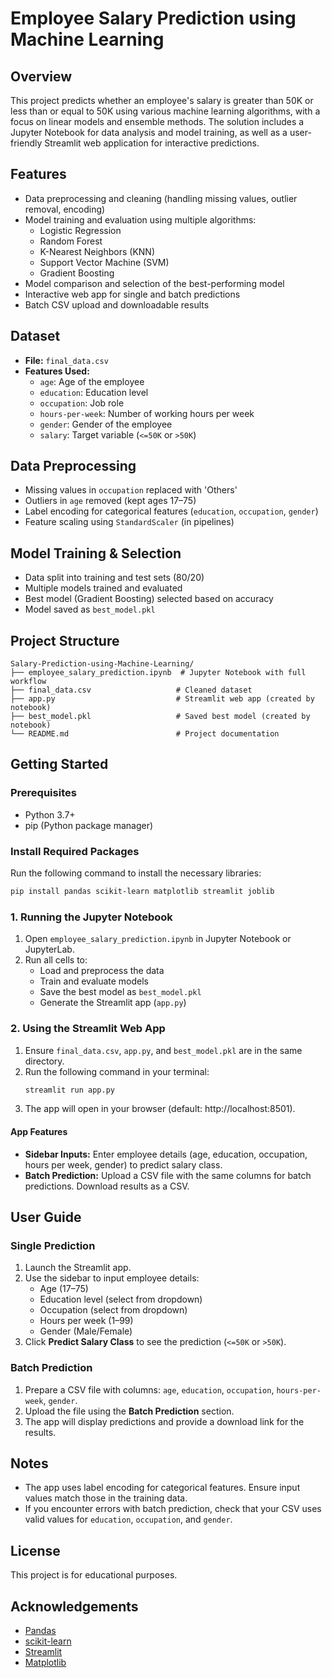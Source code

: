 # Employee Salary Prediction using Machine Learning

## Overview
This project predicts whether an employee's salary is greater than 50K or less than or equal to 50K using various machine learning algorithms, with a focus on linear models and ensemble methods. The solution includes a Jupyter Notebook for data analysis and model training, as well as a user-friendly Streamlit web application for interactive predictions.

## Features
- Data preprocessing and cleaning (handling missing values, outlier removal, encoding)
- Model training and evaluation using multiple algorithms:
  - Logistic Regression
  - Random Forest
  - K-Nearest Neighbors (KNN)
  - Support Vector Machine (SVM)
  - Gradient Boosting
- Model comparison and selection of the best-performing model
- Interactive web app for single and batch predictions
- Batch CSV upload and downloadable results

## Dataset
- **File:** `final_data.csv`
- **Features Used:**
  - `age`: Age of the employee
  - `education`: Education level
  - `occupation`: Job role
  - `hours-per-week`: Number of working hours per week
  - `gender`: Gender of the employee
  - `salary`: Target variable (`<=50K` or `>50K`)

## Data Preprocessing
- Missing values in `occupation` replaced with 'Others'
- Outliers in `age` removed (kept ages 17–75)
- Label encoding for categorical features (`education`, `occupation`, `gender`)
- Feature scaling using `StandardScaler` (in pipelines)

## Model Training & Selection
- Data split into training and test sets (80/20)
- Multiple models trained and evaluated
- Best model (Gradient Boosting) selected based on accuracy
- Model saved as `best_model.pkl`

## Project Structure
```
Salary-Prediction-using-Machine-Learning/
├── employee_salary_prediction.ipynb  # Jupyter Notebook with full workflow
├── final_data.csv                   # Cleaned dataset
├── app.py                           # Streamlit web app (created by notebook)
├── best_model.pkl                   # Saved best model (created by notebook)
└── README.md                        # Project documentation
```

## Getting Started
### Prerequisites
- Python 3.7+
- pip (Python package manager)

### Install Required Packages
Run the following command to install the necessary libraries:
```bash
pip install pandas scikit-learn matplotlib streamlit joblib
```

### 1. Running the Jupyter Notebook
1. Open `employee_salary_prediction.ipynb` in Jupyter Notebook or JupyterLab.
2. Run all cells to:
   - Load and preprocess the data
   - Train and evaluate models
   - Save the best model as `best_model.pkl`
   - Generate the Streamlit app (`app.py`)

### 2. Using the Streamlit Web App
1. Ensure `final_data.csv`, `app.py`, and `best_model.pkl` are in the same directory.
2. Run the following command in your terminal:
   ```bash
   streamlit run app.py
   ```
3. The app will open in your browser (default: http://localhost:8501).

#### App Features
- **Sidebar Inputs:** Enter employee details (age, education, occupation, hours per week, gender) to predict salary class.
- **Batch Prediction:** Upload a CSV file with the same columns for batch predictions. Download results as a CSV.

## User Guide
### Single Prediction
1. Launch the Streamlit app.
2. Use the sidebar to input employee details:
   - Age (17–75)
   - Education level (select from dropdown)
   - Occupation (select from dropdown)
   - Hours per week (1–99)
   - Gender (Male/Female)
3. Click **Predict Salary Class** to see the prediction (`<=50K` or `>50K`).

### Batch Prediction
1. Prepare a CSV file with columns: `age`, `education`, `occupation`, `hours-per-week`, `gender`.
2. Upload the file using the **Batch Prediction** section.
3. The app will display predictions and provide a download link for the results.

## Notes
- The app uses label encoding for categorical features. Ensure input values match those in the training data.
- If you encounter errors with batch prediction, check that your CSV uses valid values for `education`, `occupation`, and `gender`.

## License
This project is for educational purposes.

## Acknowledgements
- [Pandas](https://pandas.pydata.org/)
- [scikit-learn](https://scikit-learn.org/)
- [Streamlit](https://streamlit.io/)
- [Matplotlib](https://matplotlib.org/) 